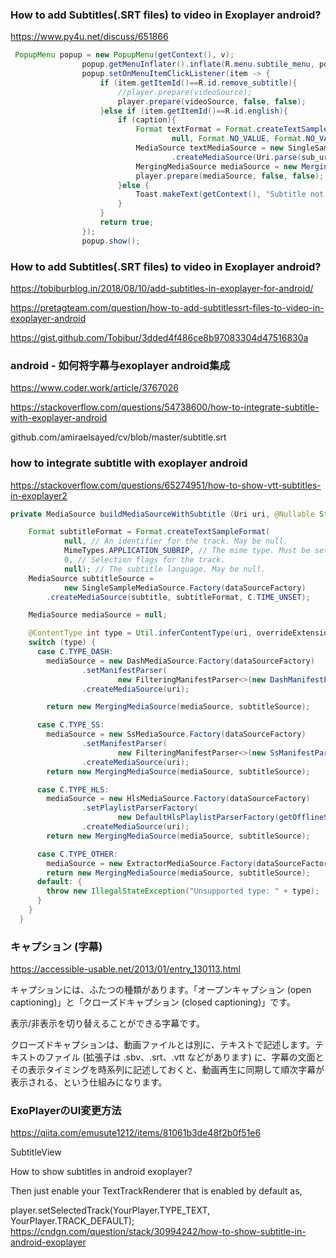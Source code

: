 ### How to add Subtitles(.SRT files) to video in Exoplayer android?
https://www.py4u.net/discuss/651866
``` java
 PopupMenu popup = new PopupMenu(getContext(), v);
                popup.getMenuInflater().inflate(R.menu.subtile_menu, popup.getMenu());
                popup.setOnMenuItemClickListener(item -> {
                    if (item.getItemId()==R.id.remove_subtitle){
                        //player.prepare(videoSource);
                        player.prepare(videoSource, false, false);
                    }else if (item.getItemId()==R.id.english){
                        if (caption){
                            Format textFormat = Format.createTextSampleFormat(null, MimeTypes.APPLICATION_SUBRIP,
                                    null, Format.NO_VALUE, Format.NO_VALUE, "en", null, Format.OFFSET_SAMPLE_RELATIVE);
                            MediaSource textMediaSource = new SingleSampleMediaSource.Factory(dataSourceFactory)
                                    .createMediaSource(Uri.parse(sub_url), textFormat, C.TIME_UNSET);
                            MergingMediaSource mediaSource = new MergingMediaSource(videoSource, textMediaSource);
                            player.prepare(mediaSource, false, false);
                        }else {
                            Toast.makeText(getContext(), "Subtitle not available", Toast.LENGTH_SHORT).show();
                        }
                    }
                    return true;
                });
                popup.show();
```



### How to add Subtitles(.SRT files) to video in Exoplayer android?
https://tobiburblog.in/2018/08/10/add-subtitles-in-exoplayer-for-android/

https://pretagteam.com/question/how-to-add-subtitlessrt-files-to-video-in-exoplayer-android

https://gist.github.com/Tobibur/3dded4f486ce8b97083304d47516830a

### android - 如何将字幕与exoplayer android集成
https://www.coder.work/article/3767026

https://stackoverflow.com/questions/54738600/how-to-integrate-subtitle-with-exoplayer-android


github.com/amiraelsayed/cv/blob/master/subtitle.srt 

### how to integrate subtitle with exoplayer android
https://stackoverflow.com/questions/65274951/how-to-show-vtt-subtitles-in-exoplayer2

```java
private MediaSource buildMediaSourceWithSubtitle (Uri uri, @Nullable String overrideExtension, Uri subtitle) {

    Format subtitleFormat = Format.createTextSampleFormat(
            null, // An identifier for the track. May be null.
            MimeTypes.APPLICATION_SUBRIP, // The mime type. Must be set correctly.
            0, // Selection flags for the track.
            null); // The subtitle language. May be null.
    MediaSource subtitleSource =
            new SingleSampleMediaSource.Factory(dataSourceFactory)
        .createMediaSource(subtitle, subtitleFormat, C.TIME_UNSET);

    MediaSource mediaSource = null;

    @ContentType int type = Util.inferContentType(uri, overrideExtension);
    switch (type) {
      case C.TYPE_DASH:
        mediaSource = new DashMediaSource.Factory(dataSourceFactory)
                .setManifestParser(
                        new FilteringManifestParser<>(new DashManifestParser(), getOfflineStreamKeys(uri)))
                .createMediaSource(uri);

        return new MergingMediaSource(mediaSource, subtitleSource);

      case C.TYPE_SS:
        mediaSource = new SsMediaSource.Factory(dataSourceFactory)
                .setManifestParser(
                        new FilteringManifestParser<>(new SsManifestParser(), getOfflineStreamKeys(uri)))
                .createMediaSource(uri);
        return new MergingMediaSource(mediaSource, subtitleSource);

      case C.TYPE_HLS:
        mediaSource = new HlsMediaSource.Factory(dataSourceFactory)
                .setPlaylistParserFactory(
                        new DefaultHlsPlaylistParserFactory(getOfflineStreamKeys(uri)))
                .createMediaSource(uri);
        return new MergingMediaSource(mediaSource, subtitleSource);

      case C.TYPE_OTHER:
        mediaSource = new ExtractorMediaSource.Factory(dataSourceFactory).createMediaSource(uri);
        return new MergingMediaSource(mediaSource, subtitleSource);
      default: {
        throw new IllegalStateException("Unsupported type: " + type);
      }
    }
  }
```




### キャプション (字幕) 
https://accessible-usable.net/2013/01/entry_130113.html

キャプションには、ふたつの種類があります。「オープンキャプション (open captioning)」と「クローズドキャプション (closed captioning)」です。

表示/非表示を切り替えることができる字幕です。

クローズドキャプションは、動画ファイルとは別に、テキストで記述します。テキストのファイル (拡張子は .sbv、.srt、.vtt などがあります) に、字幕の文面とその表示タイミングを時系列に記述しておくと、動画再生に同期して順次字幕が表示される、という仕組みになります。
### ExoPlayerのUI変更方法
https://qiita.com/emusute1212/items/81061b3de48f2b0f51e6

SubtitleView

How to show subtitles in android exoplayer?

Then just enable your TextTrackRenderer that is enabled by default as,

player.setSelectedTrack(YourPlayer.TYPE_TEXT, YourPlayer.TRACK_DEFAULT);
https://cndgn.com/question/stack/30994242/how-to-show-subtitle-in-android-exoplayer
